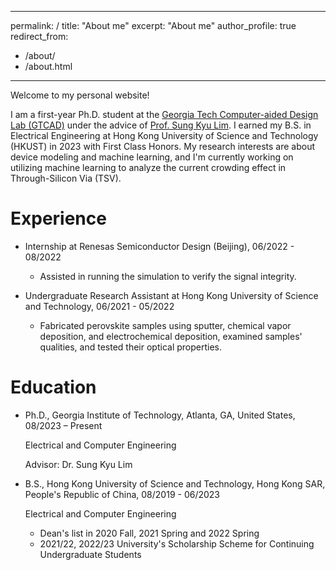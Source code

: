 ---
permalink: /
title: "About me"
excerpt: "About me"
author_profile: true
redirect_from: 
  - /about/
  - /about.html
 ---

Welcome to my personal website!

I am a first-year Ph.D. student at the [Georgia Tech Computer-aided Design Lab (GTCAD)](https://gtcad.gatech.edu/) under the advice of [Prof. Sung Kyu Lim](https://limsk.ece.gatech.edu/). I earned my B.S. in Electrical Engineering at Hong Kong University of Science and Technology (HKUST) in 2023 with First Class Honors. My research interests are about device modeling and machine learning, and I'm currently working on utilizing machine learning to analyze the current crowding effect in Through-Silicon Via (TSV).  

Experience
======
* Internship at Renesas Semiconductor Design (Beijing), 06/2022 - 08/2022
  * Assisted in running the simulation to verify the signal integrity.

* Undergraduate Research Assistant at Hong Kong University of Science and Technology, 06/2021 - 05/2022
  * Fabricated perovskite samples using sputter, chemical vapor deposition, and electrochemical deposition, examined samples' qualities, and tested their optical properties.

Education
======
* Ph.D.,  Georgia Institute of Technology, Atlanta, GA, United States, 08/2023 – Present
  
  Electrical and Computer Engineering
  
  Advisor: Dr. Sung Kyu Lim

* B.S., Hong Kong University of Science and Technology, Hong Kong SAR, People's Republic of China, 08/2019 - 06/2023
  
  Electrical and Computer Engineering

  * Dean's list in 2020 Fall, 2021 Spring and 2022 Spring
  * 2021/22, 2022/23 University's Scholarship Scheme for Continuing Undergraduate Students





